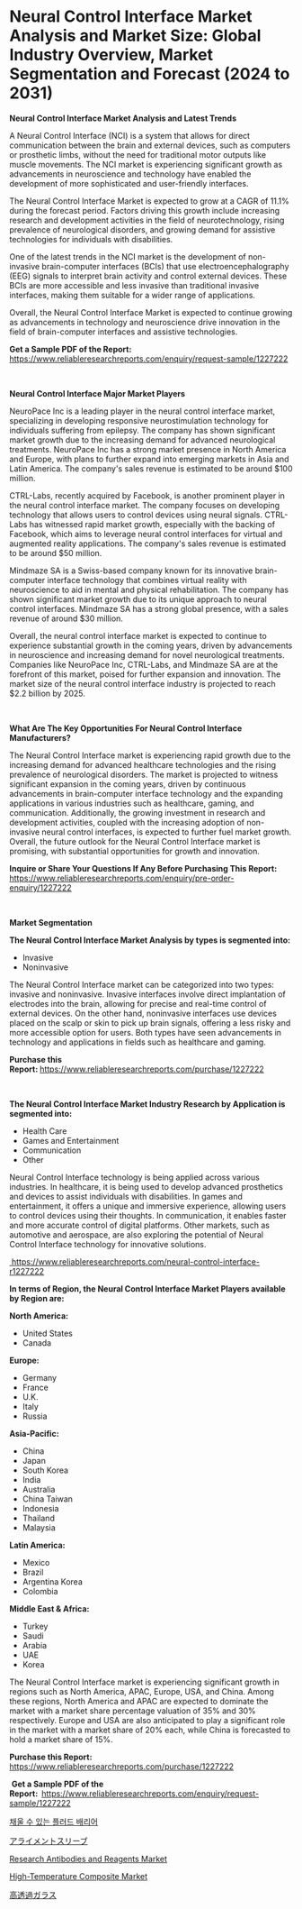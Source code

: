 <p><h1>Neural Control Interface Market Analysis and Market Size: Global Industry Overview, Market Segmentation and Forecast (2024 to 2031)</h1></p><p><strong>Neural Control Interface Market Analysis and Latest Trends</strong></p>
<p><p>A Neural Control Interface (NCI) is a system that allows for direct communication between the brain and external devices, such as computers or prosthetic limbs, without the need for traditional motor outputs like muscle movements. The NCI market is experiencing significant growth as advancements in neuroscience and technology have enabled the development of more sophisticated and user-friendly interfaces.</p><p>The Neural Control Interface Market is expected to grow at a CAGR of 11.1% during the forecast period. Factors driving this growth include increasing research and development activities in the field of neurotechnology, rising prevalence of neurological disorders, and growing demand for assistive technologies for individuals with disabilities.</p><p>One of the latest trends in the NCI market is the development of non-invasive brain-computer interfaces (BCIs) that use electroencephalography (EEG) signals to interpret brain activity and control external devices. These BCIs are more accessible and less invasive than traditional invasive interfaces, making them suitable for a wider range of applications.</p><p>Overall, the Neural Control Interface Market is expected to continue growing as advancements in technology and neuroscience drive innovation in the field of brain-computer interfaces and assistive technologies.</p></p>
<p><strong>Get a Sample PDF of the Report:&nbsp;</strong> <a href="https://www.reliableresearchreports.com/enquiry/request-sample/1227222">https://www.reliableresearchreports.com/enquiry/request-sample/1227222</a></p>
<p>&nbsp;</p>
<p><strong>Neural Control Interface Major Market Players</strong></p>
<p><p>NeuroPace Inc is a leading player in the neural control interface market, specializing in developing responsive neurostimulation technology for individuals suffering from epilepsy. The company has shown significant market growth due to the increasing demand for advanced neurological treatments. NeuroPace Inc has a strong market presence in North America and Europe, with plans to further expand into emerging markets in Asia and Latin America. The company's sales revenue is estimated to be around $100 million.</p><p>CTRL-Labs, recently acquired by Facebook, is another prominent player in the neural control interface market. The company focuses on developing technology that allows users to control devices using neural signals. CTRL-Labs has witnessed rapid market growth, especially with the backing of Facebook, which aims to leverage neural control interfaces for virtual and augmented reality applications. The company's sales revenue is estimated to be around $50 million.</p><p>Mindmaze SA is a Swiss-based company known for its innovative brain-computer interface technology that combines virtual reality with neuroscience to aid in mental and physical rehabilitation. The company has shown significant market growth due to its unique approach to neural control interfaces. Mindmaze SA has a strong global presence, with a sales revenue of around $30 million.</p><p>Overall, the neural control interface market is expected to continue to experience substantial growth in the coming years, driven by advancements in neuroscience and increasing demand for novel neurological treatments. Companies like NeuroPace Inc, CTRL-Labs, and Mindmaze SA are at the forefront of this market, poised for further expansion and innovation. The market size of the neural control interface industry is projected to reach $2.2 billion by 2025.</p></p>
<p>&nbsp;</p>
<p><strong>What Are The Key Opportunities For Neural Control Interface Manufacturers?</strong></p>
<p><p>The Neural Control Interface market is experiencing rapid growth due to the increasing demand for advanced healthcare technologies and the rising prevalence of neurological disorders. The market is projected to witness significant expansion in the coming years, driven by continuous advancements in brain-computer interface technology and the expanding applications in various industries such as healthcare, gaming, and communication. Additionally, the growing investment in research and development activities, coupled with the increasing adoption of non-invasive neural control interfaces, is expected to further fuel market growth. Overall, the future outlook for the Neural Control Interface market is promising, with substantial opportunities for growth and innovation.</p></p>
<p><strong>Inquire or Share Your Questions If Any Before Purchasing This Report:</strong> <a href="https://www.reliableresearchreports.com/enquiry/pre-order-enquiry/1227222">https://www.reliableresearchreports.com/enquiry/pre-order-enquiry/1227222</a></p>
<p>&nbsp;</p>
<p><strong>Market Segmentation</strong></p>
<p><strong>The Neural Control Interface Market Analysis by types is segmented into:</strong></p>
<p><ul><li>Invasive</li><li>Noninvasive</li></ul></p>
<p><p>The Neural Control Interface market can be categorized into two types: invasive and noninvasive. Invasive interfaces involve direct implantation of electrodes into the brain, allowing for precise and real-time control of external devices. On the other hand, noninvasive interfaces use devices placed on the scalp or skin to pick up brain signals, offering a less risky and more accessible option for users. Both types have seen advancements in technology and applications in fields such as healthcare and gaming.</p></p>
<p><strong>Purchase this Report:&nbsp;</strong><a href="https://www.reliableresearchreports.com/purchase/1227222">https://www.reliableresearchreports.com/purchase/1227222</a></p>
<p>&nbsp;</p>
<p><strong>The Neural Control Interface Market Industry Research by Application is segmented into:</strong></p>
<p><ul><li>Health Care</li><li>Games and Entertainment</li><li>Communication</li><li>Other</li></ul></p>
<p><p>Neural Control Interface technology is being applied across various industries. In healthcare, it is being used to develop advanced prosthetics and devices to assist individuals with disabilities. In games and entertainment, it offers a unique and immersive experience, allowing users to control devices using their thoughts. In communication, it enables faster and more accurate control of digital platforms. Other markets, such as automotive and aerospace, are also exploring the potential of Neural Control Interface technology for innovative solutions.</p></p>
<p><a href="https://www.reliableresearchreports.com/neural-control-interface-r1227222">&nbsp;https://www.reliableresearchreports.com/neural-control-interface-r1227222</a></p>
<p><strong>In terms of Region, the Neural Control Interface Market Players available by Region are:</strong></p>
<p>
    <p> <strong> North America: </strong>
        <ul>
            <li>United States</li>
            <li>Canada</li>
        </ul>
        </p> 
    <p> <strong> Europe: </strong>
        <ul>
            <li>Germany</li>
            <li>France</li>
            <li>U.K.</li>
            <li>Italy</li>
            <li>Russia</li>
        </ul>
        </p> 
    <p> <strong> Asia-Pacific: </strong>
        <ul>
            <li>China</li>
            <li>Japan</li>
            <li>South Korea</li>
            <li>India</li>
            <li>Australia</li>
            <li>China Taiwan</li>
            <li>Indonesia</li>
            <li>Thailand</li>
            <li>Malaysia</li>
        </ul>
        </p> 
    <p> <strong> Latin America: </strong>
        <ul>
            <li>Mexico</li>
            <li>Brazil</li>
            <li>Argentina Korea</li>
            <li>Colombia</li>
        </ul>
        </p> 
    <p> <strong> Middle East & Africa: </strong>
        <ul>
            <li>Turkey</li>
            <li>Saudi</li>
            <li>Arabia</li>
            <li>UAE</li>
            <li>Korea</li>
        </ul>
    </p>
    </p>
<p><p>The Neural Control Interface market is experiencing significant growth in regions such as North America, APAC, Europe, USA, and China. Among these regions, North America and APAC are expected to dominate the market with a market share percentage valuation of 35% and 30% respectively. Europe and USA are also anticipated to play a significant role in the market with a market share of 20% each, while China is forecasted to hold a market share of 15%.</p></p>
<p><strong>Purchase this Report: </strong><a href="https://www.reliableresearchreports.com/purchase/1227222">https://www.reliableresearchreports.com/purchase/1227222</a></p>
<p>&nbsp;<strong>Get a Sample PDF of the Report:&nbsp;&nbsp;</strong><a href="https://www.reliableresearchreports.com/enquiry/request-sample/1227222">https://www.reliableresearchreports.com/enquiry/request-sample/1227222</a></p>
<p><strong></strong></p>
<p><p><a href="https://github.com/vsckjg50460/Market-Research-Report-List-1/blob/main/734905442604.md">채울 수 있는 플러드 배리어</a></p><p><a href="https://github.com/EstelWisozk1/Market-Research-Report-List-1/blob/main/900327246742.md">アライメントスリーブ</a></p><p><a href="https://github.com/lubmix/Market-Research-Report-List-2/blob/main/research-antibodies-and-reagents-market.md">Research Antibodies and Reagents Market</a></p><p><a href="https://issuu.com/reportprime-2/docs/high-temperature-composite-market-size-2030.pptx">High-Temperature Composite Market</a></p><p><a href="https://github.com/andym141978/Market-Research-Report-List-1/blob/main/936172846743.md">高透過ガラス</a></p></p>